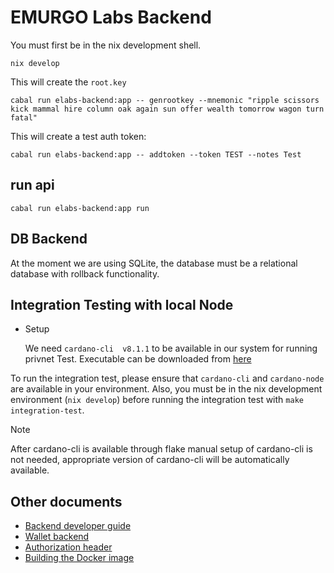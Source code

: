 # EMURGO Labs Backend

You must first be in the nix development shell.
```
nix develop
```

This will create the `root.key`
```
cabal run elabs-backend:app -- genrootkey --mnemonic "ripple scissors kick mammal hire column oak again sun offer wealth tomorrow wagon turn fatal"
```
This will create a test auth token:
```
cabal run elabs-backend:app -- addtoken --token TEST --notes Test
```

## run api
```
cabal run elabs-backend:app run
```

## DB Backend
At the moment we are using SQLite, the database must be a relational database
with rollback functionality.

## Integration Testing with local Node
 * Setup

    We need `cardano-cli  v8.1.1` to be available in our system for running privnet Test. Executable can be downloaded from [here](https://github.com/IntersectMBO/cardano-node/releases/download/8.1.1/cardano-node-8.1.1-linux.tar.gz)

To run the integration test, please ensure that `cardano-cli` and `cardano-node` are available in your environment. Also, you must be in the nix development environment (`nix develop`) before running the integration test with `make integration-test`.

> [!NOTE]
> After cardano-cli is available through flake manual setup of cardano-cli is not needed, appropriate version of cardano-cli will be automatically available.


## Other documents
- [Backend developer guide](docs/dev-guide.md)
- [Wallet backend](docs/wallet-backend.md)
- [Authorization header](docs/auth.md)
- [Building the Docker image](docs/docker.md)